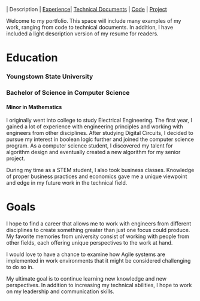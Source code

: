 | Description | [Experience](UseCases.md)| [Technical Documents](Results.md) | [Code](Setup.md) | [Project](Run.md)

Welcome to my portfolio. This space will include many examples of my work, ranging from code to technical documents. In addition, I have included a light description version of my resume for readers.

# Education

### Youngstown State University
### Bachelor of Science in Computer Science
#### Minor in Mathematics

I originally went into college to study Electrical Engineering. The first year, I gained a lot of experience with engineering principles and working with engineers from other disciplines. After studying Digital Circuits, I decided to pursue my interest in boolean logic further and joined the computer science program. As a computer science student, I discovered my talent for algorithm design and eventually created a new algorithm for my senior project.

During my time as a STEM student, I also took business classes. Knowledge of proper business practices and economics gave me a unique viewpoint and edge in my future work in the technical field.

# Goals

I hope to find a career that allows me to work with engineers from different disciplines to create something greater than just one focus could produce. My favorite memories from university consist of working with people from other fields, each offering unique perspectives to the work at hand.

I would love to have a chance to examine how Agile systems are implemented in work environments that it might be considered challenging to do so in.

My ultimate goal is to continue learning new knowledge and new perspectives. In addition to increasing my technical abilities, I hope to work on my leadership and communication skills.
